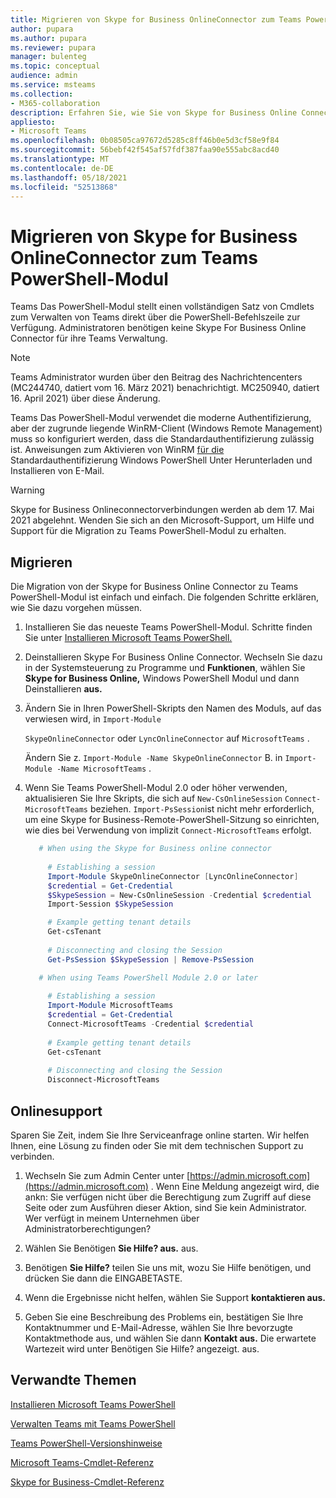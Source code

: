 ```yaml
---
title: Migrieren von Skype for Business OnlineConnector zum Teams PowerShell-Modul
author: pupara
ms.author: pupara
ms.reviewer: pupara
manager: bulenteg
ms.topic: conceptual
audience: admin
ms.service: msteams
ms.collection:
- M365-collaboration
description: Erfahren Sie, wie Sie von Skype for Business Online Connector zum PowerShell Teams Modul wechseln, um Ihre Teams.
appliesto:
- Microsoft Teams
ms.openlocfilehash: 0b08505ca97672d5285c8ff46b0e5d3cf58e9f84
ms.sourcegitcommit: 56bebf42f545af57fdf387faa90e555abc8acd40
ms.translationtype: MT
ms.contentlocale: de-DE
ms.lasthandoff: 05/18/2021
ms.locfileid: "52513868"
---
```

# <a name="migrating-from-skype-for-business-online-connector-to-the-teams-powershell-module"></a>Migrieren von Skype for Business OnlineConnector zum Teams PowerShell-Modul

Teams Das PowerShell-Modul stellt einen vollständigen Satz von Cmdlets zum Verwalten von Teams direkt über die PowerShell-Befehlszeile zur Verfügung. Administratoren benötigen keine Skype For Business Online Connector für ihre Teams Verwaltung.

> [!NOTE]
> Teams Administrator wurden über den Beitrag des Nachrichtencenters (MC244740, datiert vom 16. März 2021) benachrichtigt. MC250940, datiert 16. April 2021) über diese Änderung.
>
> Teams Das PowerShell-Modul verwendet die moderne Authentifizierung, aber der zugrunde liegende WinRM-Client (Windows Remote Management) muss so konfiguriert werden, dass die Standardauthentifizierung zulässig ist. Anweisungen zum Aktivieren von WinRM [für die](/skypeforbusiness/set-up-your-computer-for-windows-powershell/download-and-install-windows-powershell-5-1) Standardauthentifizierung Windows PowerShell Unter Herunterladen und Installieren von E-Mail.

> [!WARNING]
> Skype for Business Onlineconnectorverbindungen werden ab dem 17. Mai 2021 abgelehnt. Wenden Sie sich an den Microsoft-Support, um Hilfe und Support für die Migration zu Teams PowerShell-Modul zu erhalten.

## <a name="how-to-migrate"></a>Migrieren

Die Migration von der Skype for Business Online Connector zu Teams PowerShell-Modul ist einfach und einfach. Die folgenden Schritte erklären, wie Sie dazu vorgehen müssen.

1. Installieren Sie das neueste Teams PowerShell-Modul. Schritte finden Sie unter [Installieren Microsoft Teams PowerShell.](teams-powershell-install.md)

2. Deinstallieren Skype For Business Online Connector. Wechseln Sie dazu in der Systemsteuerung zu Programme und **Funktionen**, wählen Sie **Skype for Business Online,** Windows PowerShell Modul und dann Deinstallieren **aus.**

3. Ändern Sie in Ihren PowerShell-Skripts den Namen des Moduls, auf das verwiesen wird, in ```Import-Module```

    `SkypeOnlineConnector` oder `LyncOnlineConnector` auf `MicrosoftTeams` .

    Ändern Sie z. `Import-Module -Name SkypeOnlineConnector` B. in `Import-Module -Name MicrosoftTeams` .

4. Wenn Sie Teams PowerShell-Modul 2.0 oder höher verwenden, aktualisieren Sie Ihre Skripts, die sich auf `New-CsOnlineSession` `Connect-MicrosoftTeams` beziehen. `Import-PsSession`ist nicht mehr erforderlich, um eine Skype for Business-Remote-PowerShell-Sitzung so einrichten, wie dies bei Verwendung von implizit `Connect-MicrosoftTeams` erfolgt.

    ```powershell
       # When using the Skype for Business online connector
         
         # Establishing a session
         Import-Module SkypeOnlineConnector [LyncOnlineConnector]
         $credential = Get-Credential
         $SkypeSession = New-CsOnlineSession -Credential $credential
         Import-Session $SkypeSession
    
         # Example getting tenant details
         Get-csTenant
         
         # Disconnecting and closing the Session 
         Get-PsSession $SkypeSession | Remove-PsSession
    
       # When using Teams PowerShell Module 2.0 or later
       
         # Establishing a session
         Import-Module MicrosoftTeams
         $credential = Get-Credential
         Connect-MicrosoftTeams -Credential $credential
       
         # Example getting tenant details
         Get-csTenant
         
         # Disconnecting and closing the Session  
         Disconnect-MicrosoftTeams
    ```

## <a name="online-support"></a>Onlinesupport

Sparen Sie Zeit, indem Sie Ihre Serviceanfrage online starten. Wir helfen Ihnen, eine Lösung zu finden oder Sie mit dem technischen Support zu verbinden.

1.  Wechseln Sie zum Admin Center unter [https://admin.microsoft.com](https://admin.microsoft.com) . Wenn Eine Meldung angezeigt wird, die ankn: Sie verfügen nicht über die Berechtigung zum Zugriff auf diese Seite oder zum Ausführen dieser Aktion, sind Sie kein Administrator. Wer verfügt in meinem Unternehmen über Administratorberechtigungen?

2.  Wählen Sie Benötigen **Sie Hilfe? aus.** aus.

3.  Benötigen **Sie Hilfe?** teilen Sie uns mit, wozu Sie Hilfe benötigen, und drücken Sie dann die EINGABETASTE.

4.  Wenn die Ergebnisse nicht helfen, wählen Sie Support **kontaktieren aus.**

5.  Geben Sie eine Beschreibung des Problems ein, bestätigen Sie Ihre Kontaktnummer und E-Mail-Adresse, wählen Sie Ihre bevorzugte Kontaktmethode aus, und wählen Sie dann **Kontakt aus.** Die erwartete Wartezeit wird unter Benötigen Sie Hilfe? angezeigt. aus.

## <a name="related-topics"></a>Verwandte Themen

[Installieren Microsoft Teams PowerShell](teams-powershell-install.md)

[Verwalten Teams mit Teams PowerShell](teams-powershell-managing-teams.md)

[Teams PowerShell-Versionshinweise](teams-powershell-release-notes.md)

[Microsoft Teams-Cmdlet-Referenz](/powershell/teams/?view=teams-ps)

[Skype for Business-Cmdlet-Referenz](/powershell/skype/intro?view=skype-ps)
